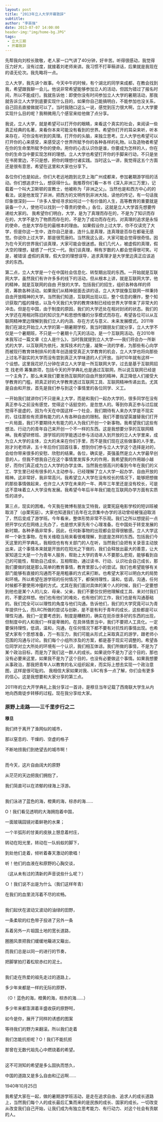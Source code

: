 ```yaml
---
layout: post
title: "2013年立人大学开幕致辞"
subtitle:
author: "李英强"
date: 2013-07-07 14:00:00
header-img:"img/home-bg.JPG"
tags:
 - 立大三期
 - 开幕致辞
---
```


先帮我向刘校长致敬，老人家一口气讲了40分钟，好辛苦。听得很感动，我觉得压力好大，没有过度，就接着刘老师来讲。我习惯不打草稿讲话，后果就是我现在的语无伦次。我先略将一点。

立人大学，我先讲个故事。今天中午的时候，有个湖北的同学来成都，在教会找到我，希望跟我聊一会儿。他说非常希望能够参加立人的活动，但因为错过了报名时间，所以不能成行。我就告诉他：即使你没有时间参加立人大学的暑期活动，那我就告诉立人大学到底要实现什么目的，如果你自己能搞明白，不能参加也没关系，自己回去直接做就可以了。当时我随口这么一说，感觉到压力很大啊，立人大学要实现什么目的呢？我稍微用几个感官来给他做了点分享。

我说，立人大学，就是希望可以打开你的眼睛，来看这个真实的社会，来阅读一些真正经典的名著，来看你本来可能没有看到的世界。希望你打开的耳朵来听，听本来存在，可你没有听到的真理。打开你的头脑，来独立思考。立人大学也希望可以打开你的心来感受，来感受这个世界所赋予你的各种各样的礼物。以及造物者希望在你的生命里所赋予你的使命。用你的心去认识你是谁，你要成为怎样的人，你在你的生命当中要实现怎样的理想。立人大学也希望打开你的手脚来行动，不只是坐在书房里边，不只是想，把你的理想付诸实践。当时这么一讲，我觉得这五个方面还是很有意思，希望在这里和大家也分享下。

各位你们也是如此，你们大老远地跑到北京上海广州成都来，参加暑期游学班的活动。你们想追求什么，想获得什么。我推荐你们看一本书《深入非洲三万里》，记载着一个叫大卫斯顿的宣教士，他被称为「非洲之父」。当然也是和西方中心的的看法，说是他发现了非洲，把西方的文明传到非洲大陆，读他的传记，有一句话我印象很深刻——「许多人曾经寻求如何过一个有价值的人生，高等教育的重要就是装备一个人，使他可以找到一个尊贵的使命。」各位，这就是立人大学首先想要传递给大家的。 我希望你们明白，大学，是为了真理而存在的，不是为了知识而存在的，大学不是为了物质而存在的，不是为了成功而存在的。对真理的追求是永恒的使命，也是大学存在的最根本的理由。 如果假设你上过大学，你不仅读完了大学，但是你这一生中，连你自己是谁，连什么是真理，连真理是否存在都毫无感觉。你说你上过大学，那是很荒唐的。当然我这么说，大家可能会觉得很奇怪。因为在今天的世界我们谈真理，大家可能会很迷惑。我们几代人，被虚假的真理，假大空的理想，疑惑了一代又一代。我们谈真理，稍有岁数的人都会觉得很可笑。可是，被错误 虚假的真理，假大空的理想误导，追求真理才是大学里边真正应该追求的东西。

第二点，立人大学是一个在中国社会信息化、转型期出现的东西。一开始就是互联网大学，虽然我们有许许多多的线下的活动，但从根本上讲，就是互联网大学，他的精神，就是互联网的自由 开放的大学。包括我们的招生，组织各种各样的师资，筹款各种活动。如果我们从精神层面去讲的话，立人大学就像互联网一样秉持自由开放精神的大学。当然我们知道，互联网出现以后，整个信息的爆炸，整个知识获取门槛的降低，以及今天我们大学的教育体制已经给世界大学带来了非常大的冲击。但是在中国，由于制度的原因，我们的大学还处在相对封闭的状态。我们的大学还在用相对陈旧的知识生产和思想传播的分享模式而存在。希望各位可以从互联网精神里边理解到我们立人的内涵、存在方式与意义、未来发展模式。2011年我们在湖北开始立人大学的第一期暑期学校，我当时跟朋友们就分享，立人大学不仅是一个暑期班，不只是一个暑期十几天的活动，是一个互联网活动。在2010年末我写过一篇文章《立人是什么》，当时我就提到立人大学——我们将会办一所新式的大学，以互联网为依托，发挥技术的力量，凝聚一流的学者，为那些有心向学而被现行教育体制排斥的青年创造接受真正大学教育的机会，立人大学也将向那些上过名不副实的大学而没有尝到真正大学味道的人们开放。当时10年就有这样一个设想。这里我花好几分钟在讲立人大学是一所互联网大学，过去是基于互联网招生 找老师 筹集款项，包括今天的开学典礼也是通过互联网，所以说互联网已经是一个主角了。那么未来我们要发扬互联网的自由开放的精神，真正降低人们接受大学教育的门槛，把真正好的大学教育透过互联网工具、互联网精神传递出去。尤其是自由和开放，首先是我们参与到这个事情里的各位同学、义工。

一开始我们就讲你们不只是来上大学，而是和我们一起办大学的，很多同学在没有真正参与之前没有感觉，觉得这个话挺空的，是忽悠人的。等到你真正参与过后就觉得不是虚的，因为今天在中国这样一个社会，我们期待有人来办大学是不现实的，往往那些有资源有能力的人有各种自由的限制。我们不要指望英雄替我们打开一片局面，我们不要期待大有能力的人为我们开创一个新事物。我希望我们这些有想法、行动力的青年自己来开创一个不一样的东西。这是我想要分享的互联网精神。我希望研修班、游学班的同学能透过参与活动进入到开放的立人大学里来，成为立人大学的主体，立大的未来在你们手里，而不是我们现在这些做事的人手里。刚才刘老师讲，五十年后你们回首往事，想到你们参与立人大学这个选择是对的，会给你带来很多的安慰、欣慰的结果。各位，确实是，英强虽然是立人大学最早创意的人，但我不想我自己在这个事情里发挥多大的作用，我希望我的作用越小越好，而你们真正成为立人大学的办学主体。当然我也很高兴的看到今年在我们的义工、学生里已经有很多的人主动参与，已经理解了立人大学一起办学、自由开放的精神。这非常好，我非常高兴。我希望立人大学在没有校长的情况下，能够把想做的那些事情做起来，也许立人大学在未来的一年、两年三年里还是没有校长，可是这不意味着立人大学没有发展。我希望今年后半年我们能在互联网办学方面有实质性的进步。

第三点，现实的困难。今天我在微博有朋友艾特我，说栗宪庭电影学校的短训班被取消了（@栗宪庭）。大家也知道我们去年在北京集中办学的活动曾经被强迫取消了，然后变成了游学班。今年看来，整体形势非常不乐观。我们之所以想提前一点把开学仪式在网络上先办了，也是想大家先有个心理准备。在中国处于转变发展的新时期，各种矛盾非常多，因此，任何新事物的出现都会显得很敏感。立人大学这样一个新生事物，在有关维稳当局来看很难理解，到底是怎样的东西。包括我们今天这里的开学典礼，我相信也有有关部门的人在听，当然我们会把有关录音主动放出来，这个事情本来就是开放的在阳光之下做的，我们会释放出最大的善意，让大家知道立大是一个为青年人服务，帮助上大学的青年人不要那么悲观，能够看到自己的可能性，帮助自己成长，互相帮助，通过读书、行动、认识社会自己成长，那我们要做的就是那么简单的教育事情，教育里那么小的尝试。我们也希望能够有关部门能够有直接的沟通而不是用粗暴的方式来打断。也希望大家可以明白大的局势和环境。所以希望在游学班的任何情况下，都保持理性，温和，低调，沟通，任何时候都不要使用冲撞的方式。尤其在我们面对具体的某个人的时候，我们一定要想到他也是某个人的儿女、母亲、父亲，我们不要仅仅把他理解成工具、来对付我们的，不要这样想。他们也有他们的难处，也有他们的工作，我们也是有沟通基础的。我们完全可以以理性的角度与他们沟通。告诉他们，我们的大学究竟可以为青年提供什么，而LRC所做的尝试与创新，是不是有利于青年的成长，这些都是可以理性沟通。我们一定要考虑到，制度是糟糕的，确实在扼杀很多好的东西的出现，但制度中的人和我们一样是卑微的。在具体情景当中，我们不要把人工具化。一定要保持理性，低调，温和，沟通，在任何情况下都不要有对抗性的事情出现。也希望大家有个思想准备，万一有压力，我们可能从形式上采取真正的游学，跟老师小范围的沟通与讨论。我们每个小组所涉及的方案，都是基于现实可调整的。希望各位同学对立大所处的环境有一个认识，我们相互体谅。我们所做的事情，不是为了某个政治目标，而是为了我们这一群人的成长。如果说你不是为了这个目的，那也没有必要来这里，如果我不是为了这个目的，也没有必要做这个事情。如果我想要从事政治，那我把青年人以教育的名义组织起来，而实际上想去实现一个政治意图，这样是很可耻的。 我相信大家如果对我、LRC有多一点了解，你们会有更多的信心。这是我想要和大家分享的第三点。

2011年的立大开学典礼上我分享过一首诗，是穆旦当年记载了西南联大学生从内地向西南徒步转移的过程。现在我分享给大家。

### 原野上走路——三千里步行之二

**穆旦**

我们终于离开了渔网似的城市，

那以窒息的、干燥的、空虚的格子

不断地捞我们到绝望去的城市啊！

<br/>
而今天，这片自由阔大的原野

从茫茫的天边把我们拥抱了，

我们简直可以在浓郁的绿海上浮游。

<br/>
我们泳进了蓝色的海，橙黄的海，棕赤的海......

O！我们看见透明的大海拥抱着中国，

一面玻璃园镜对着鲜艳的水果；

一个半弧形的甘美的皮肤上憩息着村庄，

转动在阳光里，转动在一队蚂蚁的脚下，

到处他们走着，倾听着春天激动的歌唱！

听！他们的血液在和原野的心胸交谈，

（这从未有过的清新的声音说些什么呢？）

Ｏ！我们说不出是为什么（我们这样年青）

在我们的血里流泻着不尽的欢畅。

<br/>
我们起伏在波动又波动的油绿的田野，

一条柔软的红色带子投进了另外一条

系着另外一片祖国土地的宽长道路，

圈圈风景把我们缓缓地簸进又簸出，

而我们总是以同一的进行的节奏，

把脚掌拍打着松软赤红的泥土。

<br/>
我们走在热爱的祖先走过的道路上，

多少年来都是一样的无际的原野，

（O！蓝色的海，橙黄的海，棕赤的海......）

多少年来都澎湃着丰盛收获的原野呵，

如今是你，展开了同样的诱惑的图案

等待我们的野力来翻滚。所以我们走着

我们怎能抗拒呢？O！我们不能抗拒

那曾在无数代祖先心中燃烧着的希望。

<br/>
这不可测知的希望是多么固执而悠久，

中国的道路又是多么自由和辽远啊......


1940年10月25日


我希望大家在一起，做的暑期游学班活动，是走在追求自由、追求人的成长道路上，当然我们每个人的成长最后汇集而来的是民族的成长、国家的成长。一切改变从改变我们自己开始，让我们成为有独立思考能力、有行动力、对这个社会有贡献的人。
